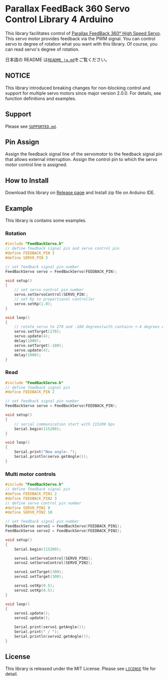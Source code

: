 # Parallax FeedBack 360 Servo Control Library 4 Arduino

This library facilitates control of [Parallax FeedBack 360° High Speed Servo](https://www.parallax.com/product/900-00360). This servo motor provides feedback via the PWM signal. You can control servo to degree of rotation what you want with this library. Of course, you can read servo's degree of rotation.

日本語の README は[`README_ja.md`](https://github.com/HyodaKazuaki/Parallax-FeedBack-360-Servo-Control-Library-4-Arduino/blob/master/README_ja.md)をご覧ください。

## NOTICE

This library introduced breaking changes for non-blocking control and support for multiple servo motors since major version 2.0.0.
For details, see function definitions and examples.

## Support

Please see [`SUPPORTED.md`](https://github.com/HyodaKazuaki/Parallax-FeedBack-360-Servo-Control-Library-4-Arduino/blob/master/SUPPORTED.md).

## Pin Assign

Assign the feedback signal line of the servomotor to the feedback signal pin that allows external interruption.
Assign the control pin to which the servo motor control line is assigned.

## How to Install

Download this library on [Release page](https://github.com/HyodaKazuaki/Parallax-FeedBack-360-Servo-Control-Library-4-Arduino/releases) and Install zip file on Arduino IDE.

## Example

This library is contains some examples.

### Rotation

```cpp
#include "FeedBackServo.h"
// define feedback signal pin and servo control pin
#define FEEDBACK_PIN 2
#define SERVO_PIN 3

// set feedback signal pin number
FeedBackServo servo = FeedBackServo(FEEDBACK_PIN);

void setup()
{
    // set servo control pin number
    servo.setServoControl(SERVO_PIN);
    // set Kp to proportional controller
    servo.setKp(1.0);
}

void loop()
{
    // rotate servo to 270 and -180 degrees(with contains +-4 degrees error) each 1 second with non-blocking.
    servo.setTarget(270);
    servo.update(4);
    delay(1000);
    servo.setTarget(-180);
    servo.update(4);
    delay(1000);
}
```

### Read

```cpp
#include "FeedBackServo.h"
// define feedback signal pin
#define FEEDBACK_PIN 2

// set feedback signal pin number
FeedBackServo servo = FeedBackServo(FEEDBACK_PIN);

void setup()
{
    // serial communication start with 115200 bps
    Serial.begin(115200);
}

void loop()
{
    Serial.print("Now angle: ");
    Serial.println(servo.getAngle());
}
```

### Multi motor controls

```cpp
#include "FeedBackServo.h"
// define feedback signal pin
#define FEEDBACK_PIN1 2
#define FEEDBACK_PIN2 3
// define servo control pin number
#define SERVO_PIN1 9
#define SERVO_PIN2 10

// set feedback signal pin number
FeedBackServo servo1 = FeedBackServo(FEEDBACK_PIN1);
FeedBackServo servo2 = FeedBackServo(FEEDBACK_PIN2);

void setup()
{
    Serial.begin(115200);

    servo1.setServoControl(SERVO_PIN1);
    servo2.setServoControl(SERVO_PIN2);

    servo1.setTarget(300);
    servo2.setTarget(300);

    servo1.setKp(0.5);
    servo2.setKp(0.5);
}

void loop()
{
    servo1.update();
    servo2.update();

    Serial.print(servo1.getAngle());
    Serial.print(" / ");
    Serial.println(servo2.getAngle());
}
```

## License

This library is released under the MIT License.
Please see [`LICENSE`](https://github.com/HyodaKazuaki/Parallax-FeedBack-360-Servo-Control-Library-4-Arduino/blob/master/LICENSE) file for detail.
